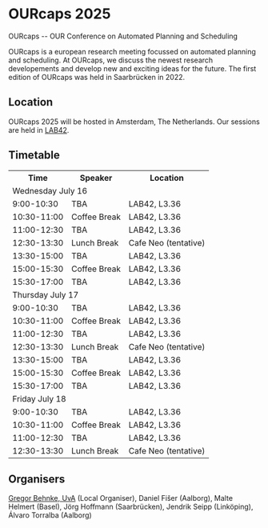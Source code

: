 # OURcaps 2025

OURcaps -- OUR Conference on Automated Planning and Scheduling

OURcaps is a european research meeting focussed on automated planning and scheduling.
At OURcaps, we discuss the newest research developements and develop new and exciting ideas for the future.
The first edition of OURcaps was held in Saarbrücken in 2022.

## Location
OURcaps 2025 will be hosted in Amsterdam, The Netherlands.
Our sessions are held in [LAB42](https://lab42.uva.nl/).

## Timetable
<table>
  <tr>
    <th>Time</th>
    <th>Speaker</th>
    <th>Location</th>
  </tr>
  <tr>
    <td colspan="3">Wednesday July 16</td>
  </tr>
  <tr>
    <td>9:00-10:30</td>
    <td>TBA</td>
    <td>LAB42, L3.36</td>
  </tr>
  <tr>
    <td>10:30-11:00</td>
    <td>Coffee Break</td>
    <td>LAB42, L3.36</td>
  </tr>
  <tr>
    <td>11:00-12:30</td>
    <td>TBA</td>
    <td>LAB42, L3.36</td>
  </tr>
  <tr>
    <td>12:30-13:30</td>
    <td>Lunch Break</td>
    <td>Cafe Neo (tentative)</td>
  </tr>
  <tr>
    <td>13:30-15:00</td>
    <td>TBA</td>
    <td>LAB42, L3.36</td>
  </tr>
  <tr>
    <td>15:00-15:30</td>
    <td>Coffee Break</td>
    <td>LAB42, L3.36</td>
  </tr>
  <tr>
    <td>15:30-17:00</td>
    <td>TBA</td>
    <td>LAB42, L3.36</td>
  </tr>
  <tr>
    <td colspan="3">Thursday July 17</td>
  </tr>
    <tr>
    <td>9:00-10:30</td>
    <td>TBA</td>
    <td>LAB42, L3.36</td>
  </tr>
  <tr>
    <td>10:30-11:00</td>
    <td>Coffee Break</td>
    <td>LAB42, L3.36</td>
  </tr>
  <tr>
    <td>11:00-12:30</td>
    <td>TBA</td>
    <td>LAB42, L3.36</td>
  </tr>
  <tr>
    <td>12:30-13:30</td>
    <td>Lunch Break</td>
    <td>Cafe Neo (tentative)</td>
  </tr>
  <tr>
    <td>13:30-15:00</td>
    <td>TBA</td>
    <td>LAB42, L3.36</td>
  </tr>
  <tr>
    <td>15:00-15:30</td>
    <td>Coffee Break</td>
    <td>LAB42, L3.36</td>
  </tr>
  <tr>
    <td>15:30-17:00</td>
    <td>TBA</td>
    <td>LAB42, L3.36</td>
  </tr>
  <tr>
    <td colspan="3">Friday July 18</td>
  </tr>
    <tr>
    <td>9:00-10:30</td>
    <td>TBA</td>
    <td>LAB42, L3.36</td>
  </tr>
  <tr>
    <td>10:30-11:00</td>
    <td>Coffee Break</td>
    <td>LAB42, L3.36</td>
  </tr>
  <tr>
    <td>11:00-12:30</td>
    <td>TBA</td>
    <td>LAB42, L3.36</td>
  </tr>
  <tr>
    <td>12:30-13:30</td>
    <td>Lunch Break</td>
    <td>Cafe Neo (tentative)</td>
  </tr>
</table>

## Organisers
<a href="mailto:g.behnke@uva.nl">Gregor Behnke, UvA</a> (Local Organiser), Daniel Fišer (Aalborg), Malte Helmert (Basel), Jörg Hoffmann (Saarbrücken), Jendrik Seipp (Linköping), Álvaro Torralba (Aalborg)

